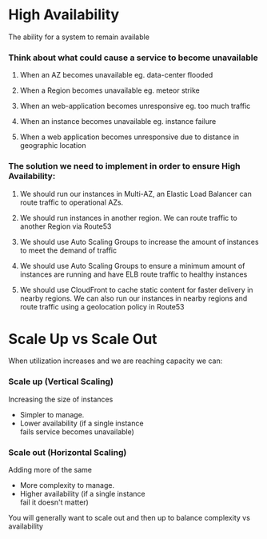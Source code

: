 # High Availability
The ability for a system to remain available   
### Think about what could cause a service to become unavailable
1. When an AZ becomes unavailable eg. data-center flooded   

2. When a Region becomes unavailable eg. meteor strike   

3. When an web-application becomes unresponsive eg. too much traffic   

4. When an instance becomes unavailable eg. instance failure   

5. When a web application becomes unresponsive due to distance in   
geographic location   

### The solution we need to implement in order to ensure High Availability:   

1. We should run our instances in Multi-AZ, an Elastic Load Balancer can route traffic to operational AZs.   

2. We should run instances in another region. We can route traffic to another Region via Route53   

3. We should use Auto Scaling Groups to increase the amount of instances to meet the demand of traffic   

4. We should use Auto Scaling Groups to ensure a minimum amount of instances are running and have ELB route traffic to healthy instances   

5. We should use CloudFront to cache static content for faster delivery in nearby regions. We can also run our instances in nearby regions and route traffic using a geolocation policy in Route53


# Scale Up vs Scale Out
When utilization increases and we are reaching capacity we can:   
### Scale up (Vertical Scaling)   
Increasing the size of instances   
- Simpler to manage.   
- Lower availability (if a single instance   
fails service becomes unavailable)   

### Scale out (Horizontal Scaling)   
Adding more of the same   
- More complexity to manage.   
- Higher availability (if a single instance   
fail it doesn't matter)   

You will generally want to scale out and then up to balance complexity vs availability